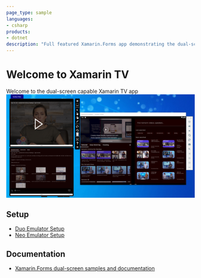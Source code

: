 ```yaml
---
page_type: sample
languages:
- csharp
products:
- dotnet
description: "Full featured Xamarin.Forms app demonstrating the dual-screen device capability for neo and duo devices"
---
```


# Welcome to Xamarin TV

Welcome to the dual-screen capable Xamarin TV app
![xamarin TV demo on a surface neo device](images/xamarintv.png)

## Setup

- [Duo Emulator Setup](https://docs.microsoft.com/en-us/dual-screen/android/use-emulator)
- [Neo Emulator Setup](https://docs.microsoft.com/en-us/dual-screen/windows/use-emulator)

## Documentation

- [Xamarin.Forms dual-screen samples and documentation](https://docs.microsoft.com/xamarin/xamarin-forms/app-fundamentals/dual-screen/)

